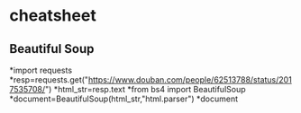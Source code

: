 # cheatsheet

## Beautiful Soup

*import requests
*resp=requests.get("https://www.douban.com/people/62513788/status/2017535708/")
*html_str=resp.text
*from bs4 import BeautifulSoup
*document=BeautifulSoup(html_str,"html.parser")
*document

